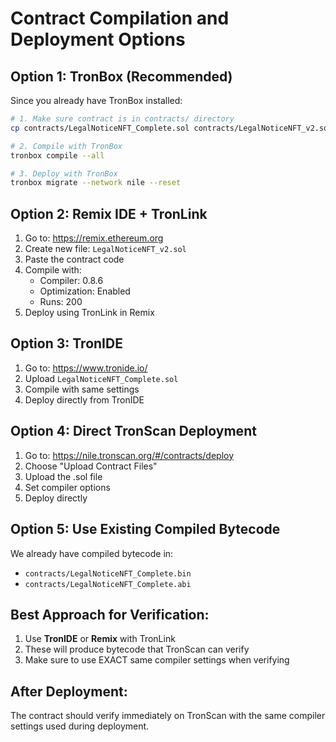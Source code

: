 # Contract Compilation and Deployment Options

## Option 1: TronBox (Recommended)
Since you already have TronBox installed:

```bash
# 1. Make sure contract is in contracts/ directory
cp contracts/LegalNoticeNFT_Complete.sol contracts/LegalNoticeNFT_v2.sol

# 2. Compile with TronBox
tronbox compile --all

# 3. Deploy with TronBox
tronbox migrate --network nile --reset
```

## Option 2: Remix IDE + TronLink
1. Go to: https://remix.ethereum.org
2. Create new file: `LegalNoticeNFT_v2.sol`
3. Paste the contract code
4. Compile with:
   - Compiler: 0.8.6
   - Optimization: Enabled
   - Runs: 200
5. Deploy using TronLink in Remix

## Option 3: TronIDE
1. Go to: https://www.tronide.io/
2. Upload `LegalNoticeNFT_Complete.sol`
3. Compile with same settings
4. Deploy directly from TronIDE

## Option 4: Direct TronScan Deployment
1. Go to: https://nile.tronscan.org/#/contracts/deploy
2. Choose "Upload Contract Files"
3. Upload the .sol file
4. Set compiler options
5. Deploy directly

## Option 5: Use Existing Compiled Bytecode
We already have compiled bytecode in:
- `contracts/LegalNoticeNFT_Complete.bin`
- `contracts/LegalNoticeNFT_Complete.abi`

## Best Approach for Verification:
1. Use **TronIDE** or **Remix** with TronLink
2. These will produce bytecode that TronScan can verify
3. Make sure to use EXACT same compiler settings when verifying

## After Deployment:
The contract should verify immediately on TronScan with the same compiler settings used during deployment.